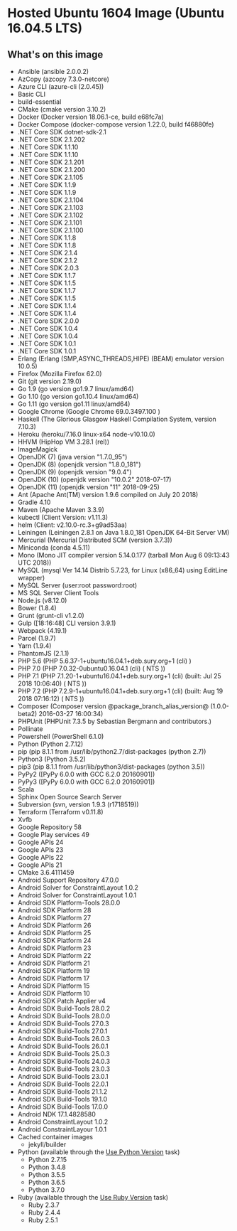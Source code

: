 # Hosted Ubuntu 1604 Image (Ubuntu 16.04.5 LTS)
## What's on this image
- Ansible (ansible 2.0.0.2)
- AzCopy (azcopy 7.3.0-netcore)
- Azure CLI (azure-cli (2.0.45))
- Basic CLI
- build-essential
- CMake (cmake version 3.10.2)
- Docker (Docker version 18.06.1-ce, build e68fc7a)
- Docker Compose (docker-compose version 1.22.0, build f46880fe)
- .NET Core SDK dotnet-sdk-2.1
- .NET Core SDK 2.1.202
- .NET Core SDK 1.1.10
- .NET Core SDK 1.1.10
- .NET Core SDK 2.1.201
- .NET Core SDK 2.1.200
- .NET Core SDK 2.1.105
- .NET Core SDK 1.1.9
- .NET Core SDK 1.1.9
- .NET Core SDK 2.1.104
- .NET Core SDK 2.1.103
- .NET Core SDK 2.1.102
- .NET Core SDK 2.1.101
- .NET Core SDK 2.1.100
- .NET Core SDK 1.1.8
- .NET Core SDK 1.1.8
- .NET Core SDK 2.1.4
- .NET Core SDK 2.1.2
- .NET Core SDK 2.0.3
- .NET Core SDK 1.1.7
- .NET Core SDK 1.1.5
- .NET Core SDK 1.1.7
- .NET Core SDK 1.1.5
- .NET Core SDK 1.1.4
- .NET Core SDK 1.1.4
- .NET Core SDK 2.0.0
- .NET Core SDK 1.0.4
- .NET Core SDK 1.0.4
- .NET Core SDK 1.0.1
- .NET Core SDK 1.0.1
- Erlang (Erlang (SMP,ASYNC_THREADS,HIPE) (BEAM) emulator version 10.0.5)
- Firefox (Mozilla Firefox 62.0)
- Git (git version 2.19.0)
- Go 1.9 (go version go1.9.7 linux/amd64)
- Go 1.10 (go version go1.10.4 linux/amd64)
- Go 1.11 (go version go1.11 linux/amd64)
- Google Chrome (Google Chrome 69.0.3497.100 )
- Haskell (The Glorious Glasgow Haskell Compilation System, version 7.10.3)
- Heroku (heroku/7.16.0 linux-x64 node-v10.10.0)
- HHVM (HipHop VM 3.28.1 (rel))
- ImageMagick
- OpenJDK (7) (java version "1.7.0_95")
- OpenJDK (8) (openjdk version "1.8.0_181")
- OpenJDK (9) (openjdk version "9.0.4")
- OpenJDK (10) (openjdk version "10.0.2" 2018-07-17)
- OpenJDK (11) (openjdk version "11" 2018-09-25)
- Ant (Apache Ant(TM) version 1.9.6 compiled on July 20 2018)
- Gradle 4.10
- Maven (Apache Maven 3.3.9)
- kubectl (Client Version: v1.11.3)
- helm (Client: v2.10.0-rc.3+g9ad53aa)
- Leiningen (Leiningen 2.8.1 on Java 1.8.0_181 OpenJDK 64-Bit Server VM)
- Mercurial (Mercurial Distributed SCM (version 3.7.3))
- Miniconda (conda 4.5.11)
- Mono (Mono JIT compiler version 5.14.0.177 (tarball Mon Aug  6 09:13:43 UTC 2018))
- MySQL (mysql  Ver 14.14 Distrib 5.7.23, for Linux (x86_64) using  EditLine wrapper)
- MySQL Server (user:root password:root)
- MS SQL Server Client Tools
- Node.js (v8.12.0)
- Bower (1.8.4)
- Grunt (grunt-cli v1.2.0)
- Gulp ([18:16:48] CLI version 3.9.1)
- Webpack (4.19.1)
- Parcel (1.9.7)
- Yarn (1.9.4)
- PhantomJS (2.1.1)
- PHP 5.6 (PHP 5.6.37-1+ubuntu16.04.1+deb.sury.org+1 (cli) )
- PHP 7.0 (PHP 7.0.32-0ubuntu0.16.04.1 (cli) ( NTS ))
- PHP 7.1 (PHP 7.1.20-1+ubuntu16.04.1+deb.sury.org+1 (cli) (built: Jul 25 2018 10:06:40) ( NTS ))
- PHP 7.2 (PHP 7.2.9-1+ubuntu16.04.1+deb.sury.org+1 (cli) (built: Aug 19 2018 07:16:12) ( NTS ))
- Composer  (Composer version @package_branch_alias_version@ (1.0.0-beta2) 2016-03-27 16:00:34)
- PHPUnit (PHPUnit 7.3.5 by Sebastian Bergmann and contributors.)
- Pollinate
- Powershell (PowerShell 6.1.0)
- Python (Python 2.7.12)
- pip (pip 8.1.1 from /usr/lib/python2.7/dist-packages (python 2.7))
- Python3 (Python 3.5.2)
- pip3 (pip 8.1.1 from /usr/lib/python3/dist-packages (python 3.5))
- PyPy2 ([PyPy 6.0.0 with GCC 6.2.0 20160901])
- PyPy3 ([PyPy 6.0.0 with GCC 6.2.0 20160901])
- Scala
- Sphinx Open Source Search Server
- Subversion (svn, version 1.9.3 (r1718519))
- Terraform (Terraform v0.11.8)
- Xvfb
- Google Repository 58
- Google Play services 49
- Google APIs 24
- Google APIs 23
- Google APIs 22
- Google APIs 21
- CMake 3.6.4111459
- Android Support Repository 47.0.0
- Android Solver for ConstraintLayout 1.0.2
- Android Solver for ConstraintLayout 1.0.1
- Android SDK Platform-Tools 28.0.0
- Android SDK Platform 28
- Android SDK Platform 27
- Android SDK Platform 26
- Android SDK Platform 25
- Android SDK Platform 24
- Android SDK Platform 23
- Android SDK Platform 22
- Android SDK Platform 21
- Android SDK Platform 19
- Android SDK Platform 17
- Android SDK Platform 15
- Android SDK Platform 10
- Android SDK Patch Applier v4
- Android SDK Build-Tools 28.0.2
- Android SDK Build-Tools 28.0.0
- Android SDK Build-Tools 27.0.3
- Android SDK Build-Tools 27.0.1
- Android SDK Build-Tools 26.0.3
- Android SDK Build-Tools 26.0.1
- Android SDK Build-Tools 25.0.3
- Android SDK Build-Tools 24.0.3
- Android SDK Build-Tools 23.0.3
- Android SDK Build-Tools 23.0.1
- Android SDK Build-Tools 22.0.1
- Android SDK Build-Tools 21.1.2
- Android SDK Build-Tools 19.1.0
- Android SDK Build-Tools 17.0.0
- Android NDK 17.1.4828580
- Android ConstraintLayout 1.0.2
- Android ConstraintLayour 1.0.1
- Cached container images
  - jekyll/builder
- Python (available through the [Use Python Version](https://go.microsoft.com/fwlink/?linkid=871498) task)
  - Python 2.7.15
  - Python 3.4.8
  - Python 3.5.5
  - Python 3.6.5
  - Python 3.7.0
- Ruby (available through the [Use Ruby Version](https://go.microsoft.com/fwlink/?linkid=2005989) task)
  - Ruby 2.3.7
  - Ruby 2.4.4
  - Ruby 2.5.1
